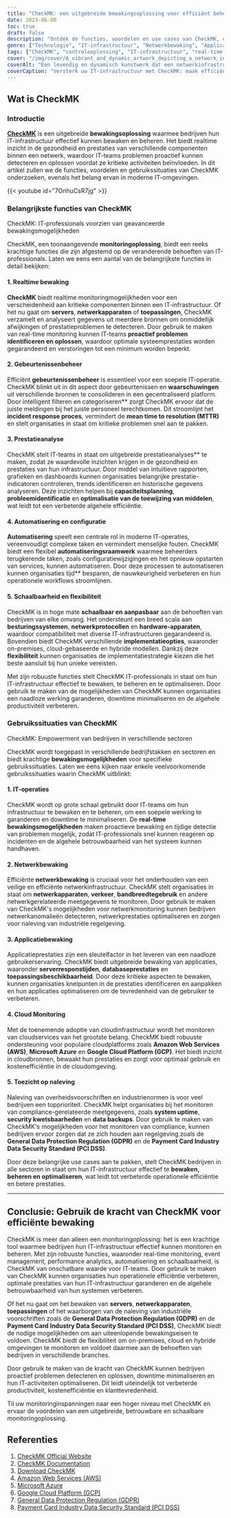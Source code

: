 ```yaml
---
title: "CheckMK: een uitgebreide bewakingsoplossing voor efficiënt beheer van de IT-infrastructuur"
date: 2023-06-08
toc: true
draft: false
description: "Ontdek de functies, voordelen en use cases van CheckMK, een uitgebreide monitoringoplossing voor proactief beheer van de IT-infrastructuur."
genre: ["Technologie", "IT-infrastructuur", "Netwerkbewaking", "Applicatiebewaking", "IT-werkzaamheden", "Prestatieanalyse", "Automatisering", "Evenement Beheer", "Schaalbaarheid", "Flexibiliteit"]
tags: ["CheckMK", "controleoplossing", "IT-infrastructuur", "real-time controle", "evenementenmanagement", "prestatieanalyses", "automatisering", "schaalbaarheid", "flexibiliteit", "IT-werkzaamheden", "netwerkbewaking", "applicatiebewaking", "prestatieoptimalisatie", "proactieve bewaking", "reactie op incidenten", "capaciteitsplanning", "middelentoewijzing", "configuratiebeheer", "IT-efficiëntie", "infrastructuurbeheer", "allesomvattende bewakingsoplossing", "proactief beheer van de IT-infrastructuur", "analyse van netwerkprestaties", "automatiseringskader", "Schaalbaarheid van IT-infrastructuur", "platform voor evenementenbeheer", "real-time prestatiebewaking", "optimalisatie van applicatieprestaties", "cloudbewakingsdiensten", "oplossing voor nalevingscontrole"]
cover: "/img/cover/A_vibrant_and_dynamic_artwork_depicting_a_network_infrastru.png"
coverAlt: "Een levendig en dynamisch kunstwerk dat een netwerkinfrastructuur met bewakingsindicatoren en analyses weergeeft."
coverCaption: "Versterk uw IT-infrastructuur met CheckMK: maak efficiënter en betrouwbaarder!"
---
```


## Wat is CheckMK

### Introductie

[**CheckMK**](https://checkmk.com/download) is een uitgebreide **bewakingsoplossing** waarmee bedrijven hun IT-infrastructuur effectief kunnen bewaken en beheren. Het biedt realtime inzicht in de gezondheid en prestaties van verschillende componenten binnen een netwerk, waardoor IT-teams problemen proactief kunnen detecteren en oplossen voordat ze kritieke activiteiten beïnvloeden. In dit artikel zullen we de functies, voordelen en gebruikssituaties van CheckMK onderzoeken, evenals het belang ervan in moderne IT-omgevingen.

{{< youtube id="7OnhuCsR7jg" >}}

### Belangrijkste functies van CheckMK

CheckMK: IT-professionals voorzien van geavanceerde bewakingsmogelijkheden

CheckMK, een toonaangevende **monitoringoplossing**, biedt een reeks krachtige functies die zijn afgestemd op de veranderende behoeften van IT-professionals. Laten we eens een aantal van de belangrijkste functies in detail bekijken:

#### 1. **Realtime bewaking**

**CheckMK** biedt realtime monitoringmogelijkheden voor een verscheidenheid aan kritieke componenten binnen een IT-infrastructuur. Of het nu gaat om **servers**, **netwerkapparaten** of **toepassingen**, CheckMK verzamelt en analyseert gegevens uit meerdere bronnen om onmiddellijk afwijkingen of prestatieproblemen te detecteren. Door gebruik te maken van real-time monitoring kunnen IT-teams **proactief problemen identificeren en oplossen**, waardoor optimale systeemprestaties worden gegarandeerd en verstoringen tot een minimum worden beperkt.

#### 2. **Gebeurtenissenbeheer**

Efficiënt **gebeurtenissenbeheer** is essentieel voor een soepele IT-operatie. CheckMK blinkt uit in dit aspect door gebeurtenissen en **waarschuwingen** uit verschillende bronnen te consolideren in een gecentraliseerd platform. Door intelligent filteren en categoriseren** zorgt CheckMK ervoor dat de juiste meldingen bij het juiste personeel terechtkomen. Dit stroomlijnt het **incident response proces**, vermindert de **mean time to resolution (MTTR)** en stelt organisaties in staat om kritieke problemen snel aan te pakken.

#### 3. **Prestatieanalyse**

CheckMK stelt IT-teams in staat om uitgebreide prestatieanalyses** te maken, zodat ze waardevolle inzichten krijgen in de gezondheid en prestaties van hun infrastructuur. Door middel van intuïtieve rapporten, grafieken en dashboards kunnen organisaties belangrijke prestatie-indicatoren controleren, trends identificeren en historische gegevens analyseren. Deze inzichten helpen bij **capaciteitsplanning**, **probleemidentificatie** en **optimalisatie van de toewijzing van middelen**, wat leidt tot een verbeterde algehele efficiëntie.

#### 4. **Automatisering en configuratie**

**Automatisering** speelt een centrale rol in moderne IT-operaties, vereenvoudigt complexe taken en vermindert menselijke fouten. CheckMK biedt een flexibel **automatiseringsraamwerk** waarmee beheerders terugkerende taken, zoals configuratiewijzigingen en het opnieuw opstarten van services, kunnen automatiseren. Door deze processen te automatiseren kunnen organisaties tijd** besparen, de nauwkeurigheid verbeteren en hun operationele workflows stroomlijnen.

#### 5. **Schaalbaarheid en flexibiliteit**

CheckMK is in hoge mate **schaalbaar en aanpasbaar** aan de behoeften van bedrijven van elke omvang. Het ondersteunt een breed scala aan **besturingssystemen**, **netwerkprotocollen** en **hardware-apparaten**, waardoor compatibiliteit met diverse IT-infrastructuren gegarandeerd is. Bovendien biedt CheckMK verschillende **implementatieopties**, waaronder on-premises, cloud-gebaseerde en hybride modellen. Dankzij deze **flexibiliteit** kunnen organisaties de implementatiestrategie kiezen die het beste aansluit bij hun unieke vereisten.

Met zijn robuuste functies stelt CheckMK IT-professionals in staat om hun IT-infrastructuur effectief te bewaken, te beheren en te optimaliseren. Door gebruik te maken van de mogelijkheden van CheckMK kunnen organisaties een naadloze werking garanderen, downtime minimaliseren en de algehele productiviteit verbeteren.

### Gebruikssituaties van CheckMK

CheckMK: Empowerment van bedrijven in verschillende sectoren

CheckMK wordt toegepast in verschillende bedrijfstakken en sectoren en biedt krachtige **bewakingsmogelijkheden** voor specifieke gebruikssituaties. Laten we eens kijken naar enkele veelvoorkomende gebruikssituaties waarin CheckMK uitblinkt:

#### 1. **IT-operaties**

CheckMK wordt op grote schaal gebruikt door IT-teams om hun infrastructuur te bewaken en te beheren, om een soepele werking te garanderen en downtime te minimaliseren. De **real-time bewakingsmogelijkheden** maken proactieve bewaking en tijdige detectie van problemen mogelijk, zodat IT-professionals snel kunnen reageren op incidenten en de algehele betrouwbaarheid van het systeem kunnen handhaven.

#### 2. **Netwerkbewaking**

Efficiënte **netwerkbewaking** is cruciaal voor het onderhouden van een veilige en efficiënte netwerkinfrastructuur. CheckMK stelt organisaties in staat om **netwerkapparaten**, **verkeer**, **bandbreedtegebruik** en andere netwerkgerelateerde meetgegevens te monitoren. Door gebruik te maken van CheckMK's mogelijkheden voor netwerkmonitoring kunnen bedrijven netwerkanomalieën detecteren, netwerkprestaties optimaliseren en zorgen voor naleving van industriële regelgeving.

#### 3. **Applicatiebewaking**

Applicatieprestaties zijn een sleutelfactor in het leveren van een naadloze gebruikerservaring. CheckMK biedt uitgebreide bewaking van applicaties, waaronder **serverresponstijden**, **databaseprestaties** en **toepassingsbeschikbaarheid**. Door deze kritieke aspecten te bewaken, kunnen organisaties knelpunten in de prestaties identificeren en aanpakken en hun applicaties optimaliseren om de tevredenheid van de gebruiker te verbeteren.

#### 4. **Cloud Monitoring**

Met de toenemende adoptie van cloudinfrastructuur wordt het monitoren van cloudservices van het grootste belang. CheckMK biedt robuuste ondersteuning voor populaire cloudplatforms zoals **Amazon Web Services (AWS)**, **Microsoft Azure** en **Google Cloud Platform (GCP)**. Het biedt inzicht in cloudbronnen, bewaakt hun prestaties en zorgt voor optimaal gebruik en kostenefficiëntie in de cloudomgeving.

#### 5. **Toezicht op naleving**

Naleving van overheidsvoorschriften en industrienormen is voor veel bedrijven een topprioriteit. CheckMK helpt organisaties bij het monitoren van compliance-gerelateerde meetgegevens, zoals **system uptime**, **security kwetsbaarheden** en **data backups**. Door gebruik te maken van CheckMK's mogelijkheden voor het monitoren van compliance, kunnen bedrijven ervoor zorgen dat ze zich houden aan regelgeving zoals de **General Data Protection Regulation (GDPR)** en de **Payment Card Industry Data Security Standard (PCI DSS)**.

Door deze belangrijke use cases aan te pakken, stelt CheckMK bedrijven in alle sectoren in staat om hun IT-infrastructuur effectief te **bewaken, beheren en optimaliseren**, wat leidt tot verbeterde operationele efficiëntie en betere prestaties.

______

## Conclusie: Gebruik de kracht van CheckMK voor efficiënte bewaking

CheckMK is meer dan alleen een monitoringoplossing: het is een krachtige tool waarmee bedrijven hun IT-infrastructuur effectief kunnen monitoren en beheren. Met zijn robuuste functies, waaronder real-time monitoring, event management, performance analytics, automatisering en schaalbaarheid, is CheckMK van onschatbare waarde voor IT-teams. Door gebruik te maken van CheckMK kunnen organisaties hun operationele efficiëntie verbeteren, optimale prestaties van hun IT-infrastructuur garanderen en de algehele betrouwbaarheid van hun systemen verbeteren.

Of het nu gaat om het bewaken van **servers**, **netwerkapparaten**, **toepassingen** of het waarborgen van de naleving van industriële voorschriften zoals de **General Data Protection Regulation (GDPR)** en de **Payment Card Industry Data Security Standard (PCI DSS)**, CheckMK biedt de nodige mogelijkheden om aan uiteenlopende bewakingseisen te voldoen. CheckMK biedt de flexibiliteit om on-premises, cloud en hybride omgevingen te monitoren en voldoet daarmee aan de behoeften van bedrijven in verschillende branches.

Door gebruik te maken van de kracht van CheckMK kunnen bedrijven proactief problemen detecteren en oplossen, downtime minimaliseren en hun IT-activiteiten optimaliseren. Dit leidt uiteindelijk tot verbeterde productiviteit, kostenefficiëntie en klanttevredenheid.

Til uw monitoringinspanningen naar een hoger niveau met CheckMK en ervaar de voordelen van een uitgebreide, betrouwbare en schaalbare monitoringoplossing.

## Referenties

1. [CheckMK Official Website](https://checkmk.com)
2. [CheckMK Documentation](https://checkmk.com/documentation)
3. [Download CheckMK](https://checkmk.com/download)
4. [Amazon Web Services (AWS)](https://aws.amazon.com)
5. [Microsoft Azure](https://azure.microsoft.com)
6. [Google Cloud Platform (GCP)](https://cloud.google.com)
7. [General Data Protection Regulation (GDPR)](https://gdpr.eu)
8. [Payment Card Industry Data Security Standard (PCI DSS)](https://pcisecuritystandards.org)

